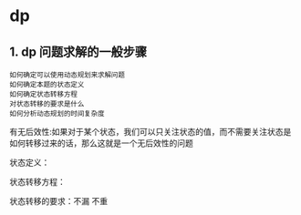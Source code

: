 # dp


## 1. dp 问题求解的一般步骤


    如何确定可以使用动态规划来求解问题
    如何确定本题的状态定义
    如何确定状态转移方程
    对状态转移的要求是什么
    如何分析动态规划的时间复杂度


有无后效性:如果对于某个状态，我们可以只关注状态的值，而不需要关注状态是如何转移过来的话，那么这就是一个无后效性的问题

状态定义：

状态转移方程：

状态转移的要求：不漏 不重